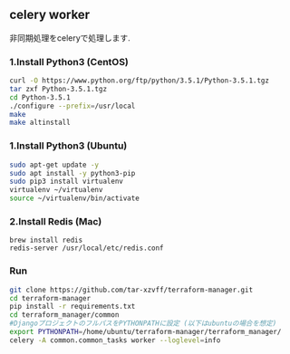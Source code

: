 ## celery worker
非同期処理をceleryで処理します.

### 1.Install Python3 (CentOS)

```bash
curl -O https://www.python.org/ftp/python/3.5.1/Python-3.5.1.tgz
tar zxf Python-3.5.1.tgz
cd Python-3.5.1
./configure --prefix=/usr/local
make
make altinstall
```

### 1.Install Python3 (Ubuntu)
```bash
sudo apt-get update -y
sudo apt install -y python3-pip
sudo pip3 install virtualenv
virtualenv ~/virtualenv
source ~/virtualenv/bin/activate
```

### 2.Install Redis (Mac)
```
brew install redis
redis-server /usr/local/etc/redis.conf
```

### Run

```bash
git clone https://github.com/tar-xzvff/terraform-manager.git
cd terraform-manager
pip install -r requirements.txt
cd terraform_manager/common
#DjangoプロジェクトのフルパスをPYTHONPATHに設定 (以下はubuntuの場合を想定)
export PYTHONPATH=/home/ubuntu/terraform-manager/terraform_manager/
celery -A common.common_tasks worker --loglevel=info
```